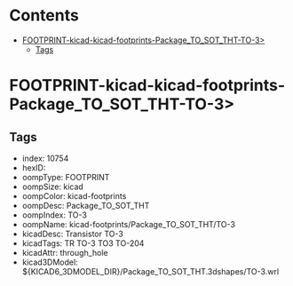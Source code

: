 



Contents
========

* [FOOTPRINT-kicad-kicad-footprints-Package_TO_SOT_THT-TO-3>](#footprint-kicad-kicad-footprints-package_to_sot_tht-to-3)
	* [Tags](#tags)

# FOOTPRINT-kicad-kicad-footprints-Package_TO_SOT_THT-TO-3>

## Tags

- index: 10754
- hexID: 
- oompType: FOOTPRINT
- oompSize: kicad
- oompColor: kicad-footprints
- oompDesc: Package_TO_SOT_THT
- oompIndex: TO-3
- oompName: kicad-footprints/Package_TO_SOT_THT/TO-3
- kicadDesc: Transistor TO-3
- kicadTags: TR TO-3 TO3 TO-204
- kicadAttr: through_hole
- kicad3DModel: ${KICAD6_3DMODEL_DIR}/Package_TO_SOT_THT.3dshapes/TO-3.wrl
